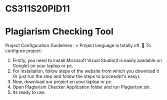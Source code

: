 # CS311S20PID11
# Plagiarism Checking Tool
Project Configuration Guidelines :
•	Project language is totally c#.
	To configure project:
1.	Firstly, you need to install Microsoft Visual Studio(it is easily available on Google) on your laptop or pc.
2.	For installation, follow steps of the website from which you download it Or just run the step and follow the steps to proceed(it's easy).
3.	Now, download our project on your laptop or pc.
4.	Open Plagiarism Checker Application folder and run Plagiarism.sin.
5.	Its ready to use.
